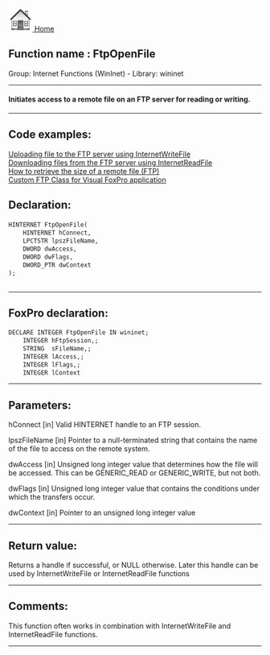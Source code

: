 [<img src="../../images/home.png"> Home ](https://github.com/VFPX/Win32API)  

## Function name : FtpOpenFile
Group: Internet Functions (WinInet) - Library: wininet    
***  


#### Initiates access to a remote file on an FTP server for reading or writing.

***  


## Code examples:
[Uploading file to the FTP server using InternetWriteFile](../../samples/sample_062.md)  
[Downloading files from the FTP server using InternetReadFile](../../samples/sample_063.md)  
[How to retrieve the size of a remote file (FTP)](../../samples/sample_069.md)  
[Custom FTP Class for Visual FoxPro application](../../samples/sample_344.md)  

## Declaration:
```foxpro  
HINTERNET FtpOpenFile(
    HINTERNET hConnect,
    LPCTSTR lpszFileName,
    DWORD dwAccess,
    DWORD dwFlags,
    DWORD_PTR dwContext
);
  
```  
***  


## FoxPro declaration:
```foxpro  
DECLARE INTEGER FtpOpenFile IN wininet;
	INTEGER hFtpSession,;
	STRING  sFileName,;
	INTEGER lAccess,;
	INTEGER lFlags,;
	INTEGER lContext  
```  
***  


## Parameters:
hConnect
[in] Valid HINTERNET handle to an FTP session.

lpszFileName
[in] Pointer to a null-terminated string that contains the name of the file to access on the remote system.

dwAccess
[in] Unsigned long integer value that determines how the file will be accessed. This can be GENERIC_READ or GENERIC_WRITE, but not both.

dwFlags
[in] Unsigned long integer value that contains the conditions under which the transfers occur. 

dwContext
[in] Pointer to an unsigned long integer value  
***  


## Return value:
Returns a handle if successful, or NULL otherwise. Later this handle can be used by InternetWriteFile or InternetReadFile functions  
***  


## Comments:
This function often works in combination with InternetWriteFile and InternetReadFile functions.  
  
***  

